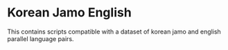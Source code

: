 # Korean Jamo English

This contains scripts compatible with a dataset of korean jamo and english
parallel language pairs.
